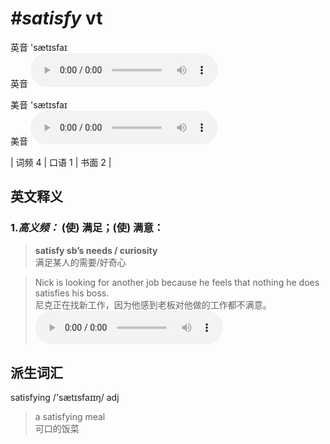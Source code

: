 # ***\#satisfy*** vt
英音 'sætɪsfaɪ  
英音
<audio src="./media/satisfy-B.aac" controls="controls"></audio>

美音 'sætɪsfaɪ  
美音
<audio src="./media/satisfy.aac" controls="controls"></audio>



| 词频 4 | 口语 1 | 书面 2 |  

英文释义
---
### 1.*高义频：* **(使) 满足；(使) 满意：**  

 > **satisfy sb’s needs / curiosity**   
 > 满足某人的需要/好奇心    

 > Nick is looking for another job because he feels that nothing he does satisfies his boss.   
 > 尼克正在找新工作，因为他感到老板对他做的工作都不满意。    
<audio src="./media/satisfy-1.aac" controls="controls"></audio>


派生词汇
---
satisfying /'sætɪsfaɪɪŋ/ adj   
 > a satisfying meal   
 > 可口的饭菜    


